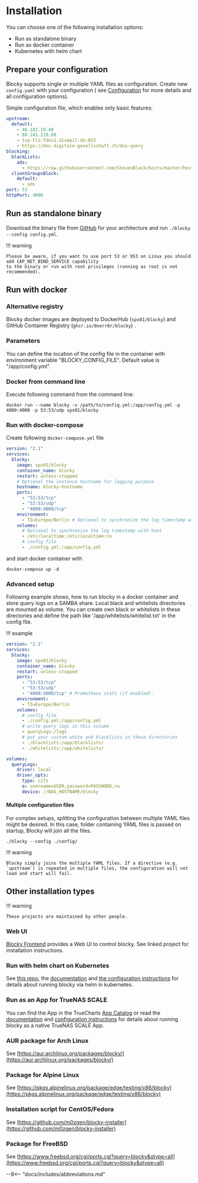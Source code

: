 # Installation

You can choose one of the following installation options:

* Run as standalone binary
* Run as docker container
* Kubernetes with helm chart

## Prepare your configuration

Blocky supports single or multiple YAML files as configuration. Create new `config.yaml` with your configuration (
see [Configuration](configuration.md) for more details and all configuration options).

Simple configuration file, which enables only basic features:

```yaml
upstream:
  default:
    - 46.182.19.48
    - 80.241.218.68
    - tcp-tls:fdns1.dismail.de:853
    - https://dns.digitale-gesellschaft.ch/dns-query
blocking:
  blackLists:
    ads:
      - https://raw.githubusercontent.com/StevenBlack/hosts/master/hosts
  clientGroupsBlock:
    default:
      - ads
port: 53
httpPort: 4000
```

## Run as standalone binary

Download the binary file from [GitHub](https://github.com/0xERR0R/blocky/releases) for your architecture and
run `./blocky --config config.yml`.

!!! warning

    Please be aware, if you want to use port 53 or 953 on Linux you should add CAP_NET_BIND_SERVICE capability
    to the binary or run with root privileges (running as root is not recommended).

## Run with docker

### Alternative registry

Blocky docker images are deployed to DockerHub (`spx01/blocky`) and GitHub Container Registry (`ghcr.io/0xerr0r/blocky`)
.

### Parameters

You can define the location of the config file in the container with environment variable "BLOCKY_CONFIG_FILE".
Default value is "/app/config.yml".

### Docker from command line

Execute following command from the command line:

```    
docker run --name blocky -v /path/to/config.yml:/app/config.yml -p 4000:4000 -p 53:53/udp spx01/blocky
```

### Run with docker-compose

Create following `docker-compose.yml` file

```yaml
version: "2.1"
services:
  blocky:
    image: spx01/blocky
    container_name: blocky
    restart: unless-stopped
    # Optional the instance hostname for logging purpose
    hostname: blocky-hostname
    ports:
      - "53:53/tcp"
      - "53:53/udp"
      - "4000:4000/tcp"
    environment:
      - TZ=Europe/Berlin # Optional to synchronize the log timestamp with host
    volumes:
      # Optional to synchronize the log timestamp with host
      - /etc/localtime:/etc/localtime:ro
      # config file
      - ./config.yml:/app/config.yml
```

and start docker container with

```
docker-compose up -d
```

### Advanced setup

Following example shows, how to run blocky in a docker container and store query logs on a SAMBA share. Local black and
whitelists directories are mounted as volume. You can create own black or whitelists in these directories and define the
path like '/app/whitelists/whitelist.txt' in the config file.

!!! example

```yaml
version: "2.1"
services:
  blocky:
    image: spx01/blocky
    container_name: blocky
    restart: unless-stopped
    ports:
      - "53:53/tcp"
      - "53:53/udp"
      - "4000:4000/tcp" # Prometheus stats (if enabled).
    environment:
      - TZ=Europe/Berlin
    volumes:
      # config file
      - ./config.yml:/app/config.yml
      # write query logs in this volume
      - queryLogs:/logs
      # put your custom white and blacklists in these directories
      - ./blacklists:/app/blacklists/
      - ./whitelists:/app/whitelists/

volumes:
  queryLogs:
    driver: local
    driver_opts:
      type: cifs
      o: username=USER,password=PASSWORD,rw
      device: //NAS_HOSTNAME/blocky  
```

#### Multiple configuration files

For complex setups, splitting the configuration between multiple YAML files might be desired. In this case, folder containing YAML files is passed on startup, Blocky will join all the files.

`./blocky --config ./config/`

!!! warning

    Blocky simply joins the multiple YAML files. If a directive (e.g. `upstream`) is repeated in multiple files, the configuration will not load and start will fail.

## Other installation types

!!! warning

    These projects are maintained by other people.

### Web UI

[Blocky Frontend](https://github.com/Mozart409/blocky-frontend) provides a Web UI to control blocky. See linked project for installation instructions.

### Run with helm chart on Kubernetes

See [this repo](https://github.com/truecharts/charts/tree/master/charts/enterprise/blocky),
the [documentation](https://truecharts.org/docs/charts/enterprise/blocky/)
and [the configuration instructions](https://truecharts.org/docs/charts/enterprise/blocky/installation-notes) for details about running blocky via helm in kubernetes.

### Run as an App for TrueNAS SCALE

You can find the App in the TrueCharts [App Catalog](https://truecharts.org/docs/manual/SCALE%20Apps/Adding-TrueCharts)
or read the [documentation](https://truecharts.org/docs/charts/enterprise/blocky/)
and [ configuration instructions](https://truecharts.org/docs/charts/enterprise/blocky/installation-notes) for details about running blocky as a native TrueNAS SCALE App.

### AUR package for Arch Linux

See [https://aur.archlinux.org/packages/blocky/](https://aur.archlinux.org/packages/blocky/)

### Package for Alpine Linux

See [https://pkgs.alpinelinux.org/package/edge/testing/x86/blocky](https://pkgs.alpinelinux.org/package/edge/testing/x86/blocky)

### Installation script for CentOS/Fedora

See [https://github.com/m0zgen/blocky-installer](https://github.com/m0zgen/blocky-installer)

### Package for FreeBSD

See [https://www.freebsd.org/cgi/ports.cgi?query=blocky&stype=all](https://www.freebsd.org/cgi/ports.cgi?query=blocky&stype=all)

--8<-- "docs/includes/abbreviations.md"
